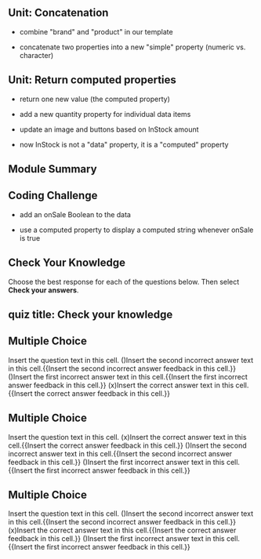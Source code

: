 ## Unit: Concatenation

- combine "brand" and "product" in our template

- concatenate two properties into a new "simple" property (numeric vs. character)

## Unit: Return computed properties

- return one new value (the computed property)

- add a new quantity property for individual data items

- update an image and buttons based on InStock amount

- now InStock is not a "data" property, it is a "computed" property

## Module Summary

## Coding Challenge

- add an onSale Boolean to the data

- use a computed property to display a computed string whenever onSale is true

## Check Your Knowledge


Choose the best response for each of the questions below. Then select **Check your answers**.
## quiz title: Check your knowledge

## Multiple Choice
Insert the question text in this cell.
()Insert the second incorrect answer text in this cell.{{Insert the second incorrect answer feedback in this cell.}}
()Insert the first incorrect answer text in this cell.{{Insert the first incorrect answer feedback in this cell.}}
(x)Insert the correct answer text in this cell.{{Insert the correct answer feedback in this cell.}}

## Multiple Choice
Insert the question text in this cell.
(x)Insert the correct answer text in this cell.{{Insert the correct answer feedback in this cell.}}
()Insert the second incorrect answer text in this cell.{{Insert the second incorrect answer feedback in this cell.}}
()Insert the first incorrect answer text in this cell.{{Insert the first incorrect answer feedback in this cell.}}

## Multiple Choice
Insert the question text in this cell.
()Insert the second incorrect answer text in this cell.{{Insert the second incorrect answer feedback in this cell.}}
(x)Insert the correct answer text in this cell.{{Insert the correct answer feedback in this cell.}}
()Insert the first incorrect answer text in this cell.{{Insert the first incorrect answer feedback in this cell.}}
